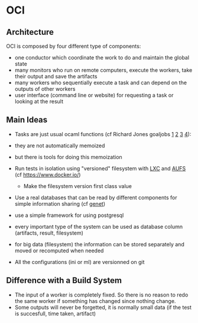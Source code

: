 # OCI #

## Architecture ##

OCI is composed by four different type of components:

- one conductor which coordinate the work to do and maintain the global state
- many monitors who run on remote computers, execute the workers, take their output
  and save the artifacts
- many workers who sequentially execute a task and can depend on the
  outputs of other workers
- user interface (command line or website) for requesting a task or
  looking at the result

## Main Ideas ##

- Tasks are just usual ocaml functions (cf Richard Jones goaljobs [1](https://rwmj.wordpress.com/2013/09/19/goaljobs-part-1/) [2](https://rwmj.wordpress.com/2013/09/20/goaljobs-part-2/) [3](https://rwmj.wordpress.com/2013/09/20/goaljobs-part-3/) [4](https://rwmj.wordpress.com/2013/09/20/goaljobs-part-4/)):
 - they are not automatically memoized
 - but there is tools for doing this memoization

- Run tests in isolation using "versioned" filesystem with [LXC](http://linuxcontainers.org/) and [AUFS](http://en.wikipedia.org/wiki/Aufs) (cf https://www.docker.io/)
  - Make the filesystem version first class value

- Use a real databases that can be read by different components for
  simple information sharing (cf [genet](http://zoggy.github.io/genet/))
 - use a simple framework for using postgresql
 - every important type of the system can be used as database
   column (artifacts, result, filesystem)
 - for big data (filesystem) the information can be stored separately
 and moved or recomputed when needed

- All the configurations (ini or ml) are versionned on git

## Difference with a Build System ##

- The input of a worker is completely fixed. So there is no reason to
  redo the same worker if something has changed since nothing change.
- Some outputs will never be forgetted, it is normally small data
  (if the test is succesfull, time taken, artifact)